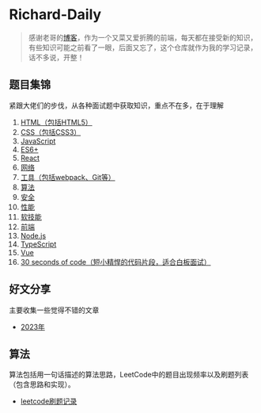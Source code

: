 # Richard-Daily

> 感谢老哥的[博客](https://github.com/pwstrick/daily/tree/master)，作为一个又菜又爱折腾的前端，每天都在接受新的知识，有些知识可能之前看了一眼，后面又忘了，这个仓库就作为我的学习记录，话不多说，开整！

## 题目集锦

紧跟大佬们的步伐，从各种面试题中获取知识，重点不在多，在于理解

1. [HTML（包括HTML5）](problems/html/index.md)
2. [CSS（包括CSS3）](problems/css/index.md)
3. [JavaScript](problems/javascript/index.md)
4. [ES6+](problems/es6/index.md)
5. [React](problems/react/index.md)
6. [网络](problems/network/index.md)
7. [工具（包括webpack、Git等）](problems/tools/index.md)
8. [算法](problems/algorithm/index.md)
9. [安全](problems/security/index.md)
10. [性能](problems/performance/index.md)
11. [软技能](problems/softskills/index.md)
12. [前端](problems/frontend/index.md)
13. [Node.js](problems/node/index.md)
14. [TypeScript](problems/typescript/index.md)
15. [Vue](problems/vue/index.md)
16. [30 seconds of code（短小精悍的代码片段，适合白板面试）](problems/30-seconds-of-code/index.md)

## 好文分享

主要收集一些觉得不错的文章

- [2023年](articles/2023.md)

## 算法

算法包括用一句话描述的算法思路，LeetCode中的题目出现频率以及刷题列表（包含思路和实现）。

- [leetcode刷题记录](algorithm/leetcode.md)